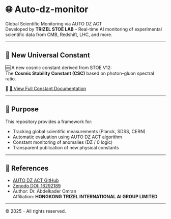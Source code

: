 # 🌐 Auto-dz-monitor

Global Scientific Monitoring via AUTO DZ ACT  
Developed by **TRIZEL STOE LAB** – Real-time AI monitoring of experimental scientific data from CMB, Redshift, LHC, and more.

---

## 📐 New Universal Constant

🆕 A new cosmic constant derived from STOE V12:  
The **Cosmic Stability Constant (CSC)** based on photon–gluon spectral ratio.

🔗 [📄 View Full Constant Documentation](./docs/cosmic_constant.md)

---

## 🧠 Purpose

This repository provides a framework for:

- Tracking global scientific measurements (Planck, SDSS, CERN)
- Automatic evaluation using AUTO DZ ACT algorithm
- Constant monitoring of anomalies (DZ / 0 logic)
- Transparent publication of new physical constants

---

## 📎 References

- [AUTO DZ ACT GitHub](https://github.com/trizel-ai/auto-dz-act)  
- [Zenodo DOI: 16292189](https://zenodo.org/records/16292189)  
- Author: Dr. Abdelkader Omran  
  Affiliation: **HONGKONG TRIZEL INTERNATIONAL AI GROUP LIMITED**

---

© 2025 – All rights reserved.

